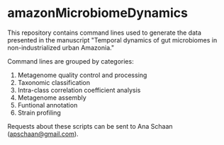 # amazonMicrobiomeDynamics

This repository contains command lines used to generate the data presented in the manuscript "Temporal dynamics of gut microbiomes in non-industrialized urban Amazonia."

Command lines are grouped by categories: 
  1) Metagenome quality control and processing
  2) Taxonomic classification
  3) Intra-class correlation coefficient analysis
  4) Metagenome assembly
  5) Funtional annotation
  6) Strain profiling

Requests about these scripts can be sent to Ana Schaan (apschaan@gmail.com).
